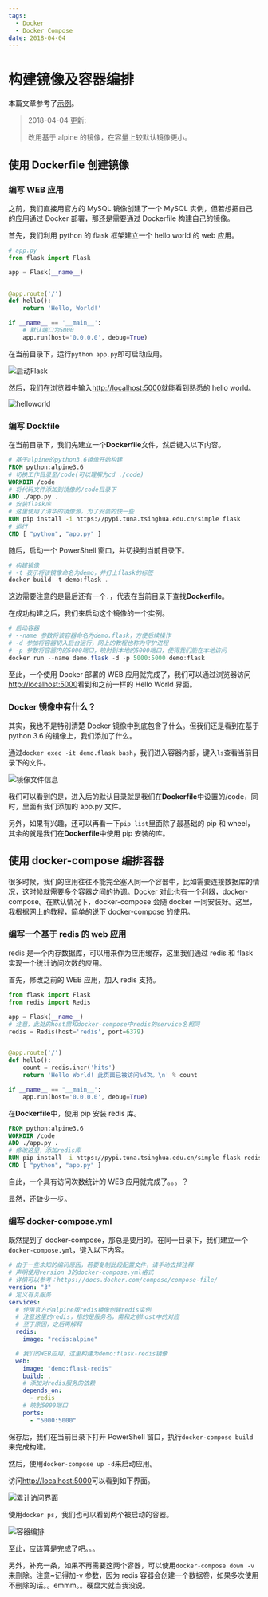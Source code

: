 ```yaml
---
tags:
  - Docker
  - Docker Compose
date: 2018-04-04
---
```


# 构建镜像及容器编排

本篇文章参考了[示例](https://yeasy.gitbooks.io/docker_practice/content/compose/usage.html)。

> 2018-04-04 更新:
>
> 改用基于 alpine 的镜像，在容量上较默认镜像更小。

## 使用 Dockerfile 创建镜像

### 编写 WEB 应用

之前，我们直接用官方的 MySQL 镜像创建了一个 MySQL 实例，但若想把自己的应用通过 Docker 部署，那还是需要通过 Dockerfile 构建自己的镜像。

首先，我们利用 python 的 flask 框架建立一个 hello world 的 web 应用。

```python
# app.py
from flask import Flask

app = Flask(__name__)


@app.route('/')
def hello():
    return 'Hello, World!'

if __name__ == '__main__':
    # 默认端口为5000
    app.run(host='0.0.0.0', debug=True)
```

在当前目录下，运行`python app.py`即可启动应用。

![启动Flask](../../Images/Docker/构建镜像及容器编排/启动Flask.png)

然后，我们在浏览器中输入[http://localhost:5000](http://localhost:5000)就能看到熟悉的 hello world。

![helloworld](../../Images/Docker/构建镜像及容器编排/helloworld.png)

### 编写 Dockfile

在当前目录下，我们先建立一个**Dockerfile**文件，然后键入以下内容。

```Dockerfile
# 基于alpine的python3.6镜像开始构建
FROM python:alpine3.6
# 切换工作目录至/code(可以理解为cd ./code)
WORKDIR /code
# 将代码文件添加到镜像的/code目录下
ADD ./app.py .
# 安装flask库
# 这里使用了清华的镜像源，为了安装的快一些
RUN pip install -i https://pypi.tuna.tsinghua.edu.cn/simple flask
# 运行
CMD [ "python", "app.py" ]
```

随后，启动一个 PowerShell 窗口，并切换到当前目录下。

```powershell
# 构建镜像
# -t 表示将该镜像命名为demo，并打上flask的标签
docker build -t demo:flask .
```

这边需要注意的是最后还有一个`.`，代表在当前目录下查找**Dockerfile**。

在成功构建之后，我们来启动这个镜像的一个实例。

```powershell
# 启动容器
# --name 参数将该容器命名为demo.flask，方便后续操作
# -d 参加将容器切入后台运行，网上的教程也称为守护进程
# -p 参数将容器内的5000端口，映射到本地的5000端口，使得我们能在本地访问
docker run --name demo.flask -d -p 5000:5000 demo:flask
```

至此，一个使用 Docker 部署的 WEB 应用就完成了，我们可以通过浏览器访问[http://localhost:5000](http://localhost:5000)看到和之前一样的 Hello World 界面。

### Docker 镜像中有什么？

其实，我也不是特别清楚 Docker 镜像中到底包含了什么。但我们还是看到在基于 python 3.6 的镜像上，我们添加了什么。

通过`docker exec -it demo.flask bash`，我们进入容器内部，键入`ls`查看当前目录下的文件。

![镜像文件信息](../../Images/Docker/构建镜像及容器编排/镜像文件信息.png)

我们可以看到的是，进入后的默认目录就是我们在**Dockerfile**中设置的/code，同时，里面有我们添加的 app.py 文件。

另外，如果有兴趣，还可以再看一下`pip list`里面除了最基础的 pip 和 wheel，其余的就是我们在**Dockerfile**中使用 pip 安装的库。

## 使用 docker-compose 编排容器

很多时候，我们的应用往往不能完全塞入同一个容器中，比如需要连接数据库的情况，这时候就需要多个容器之间的协调。Docker 对此也有一个利器，docker-compose。在默认情况下，docker-compose 会随 docker 一同安装好。这里，我根据网上的教程，简单的说下 docker-compose 的使用。

### 编写一个基于 redis 的 web 应用

redis 是一个内存数据库，可以用来作为应用缓存，这里我们通过 redis 和 flask 实现一个统计访问次数的应用。

首先，修改之前的 WEB 应用，加入 redis 支持。

```python
from flask import Flask
from redis import Redis

app = Flask(__name__)
# 注意，此处的host需和docker-compose中redis的service名相同
redis = Redis(host='redis', port=6379)


@app.route('/')
def hello():
    count = redis.incr('hits')
    return 'Hello World! 此页面已被访问%d次。\n' % count

if __name__ == "__main__":
    app.run(host='0.0.0.0', debug=True)
```

在**Dockerfile**中，使用 pip 安装 redis 库。

```Dockerfile
FROM python:alpine3.6
WORKDIR /code
ADD ./app.py .
# 修改这里，添加redis库
RUN pip install -i https://pypi.tuna.tsinghua.edu.cn/simple flask redis
CMD [ "python", "app.py" ]
```

自此，一个具有访问次数统计的 WEB 应用就完成了。。。？

显然，还缺少一步。

### 编写 docker-compose.yml

既然提到了 docker-compose，那总是要用的。在同一目录下，我们建立一个`docker-compose.yml`，键入以下内容。

```yaml
# 由于一些未知的编码原因，若要复制此段配置文件，请手动去掉注释
# 声明使用version 3的docker-compose.yml格式
# 详情可以参考：https://docs.docker.com/compose/compose-file/
version: "3"
# 定义有关服务
services:
  # 使用官方的alpine版redis镜像创建redis实例
  # 注意这里的redis，指的是服务名，需和之前host中的对应
  # 至于原因，之后再解释
  redis:
    image: "redis:alpine"

  # 我们的WEB应用，这里构建为demo:flask-redis镜像
  web:
    image: "demo:flask-redis"
    build: .
    # 添加对redis服务的依赖
    depends_on:
      - redis
    # 映射5000端口
    ports:
      - "5000:5000"
```

保存后，我们在当前目录下打开 PowerShell 窗口，执行`docker-compose build`来完成构建。

然后，使用`docker-compose up -d`来启动应用。

访问[http://localhost:5000](http://localhost:5000)可以看到如下界面。

![累计访问界面](../../Images/Docker/构建镜像及容器编排/累计访问界面.png)

使用`docker ps`，我们也可以看到两个被启动的容器。

![容器编排](../../Images/Docker/构建镜像及容器编排/容器编排.png)

至此，应该算是完成了吧。。。

另外，补充一条，如果不再需要这两个容器，可以使用`docker-compose down -v`来删除。注意~记得加-v 参数，因为 redis 容器会创建一个数据卷，如果多次使用不删除的话。。emmm。。硬盘大就当我没说。

